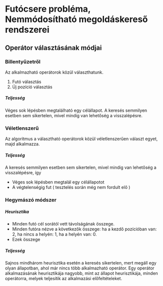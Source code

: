 # Futócsere probléma, Nemmódosítható megoldáskereső rendszerei

## Operátor választásának módjai

### Billentyűzetről

Az alkalmazható operátorok közül választhatunk.
1. Futó választás
2. Új pozíció választás

##### Teljesség

Véges sok lépésben megtalálható egy célállapot. A keresés semmilyen esetben sem sikertelen, mivel mindig van lehetőség a visszalépésre.

### Véletlenszerű

Az algoritmus a választható operátorok közül véletlenszerűen választ egyet, majd alkalmazza.

##### Teljesség

A keresés semmilyen esetben sem sikertelen, mivel mindig van lehetőség a visszalépésre, így
- Véges sok lépésben megtalál egy célállapotot
- A végtelenségig fut ( tesztelés során még nem fordult elő )

### Hegymászó módszer

##### Heurisztika

- Minden futó cél sorától vett távolságának összege.
- Minden futóra nézve a következők összege: ha a kezdő pozícióban van: 2, ha nincs a helyén: 1, ha a helyén van: 0.
- Ezek összege

##### Teljesség

Sajnos mindhárom heurisztika esetén a keresés sikertelen, mert megáll egy olyan állapotban, ahol már nincs több alkalmazható operátor.
Egy operátor alkalmazásának heurisztikája nagyobb, mint az állapot heurisztikája, minden operátorra, melyek teljesítik az alkalmazási előfeltételeket.